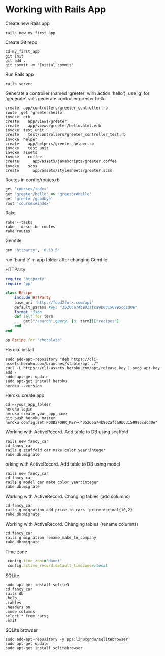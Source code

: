 # Working with Rails App

Create new Rails app
```
rails new my_first_app
```

Create Git repo
```
cd my_first_app
git init
git add .
git commit -m "Initial commit"
```

Run Rails app
```
rails server
```


Generate a controller (named 'greeter' wirh action 'hello'), use 'g' for 'generate'
rails generate controller greeter hello  

```
create  app/controllers/greeter_controller.rb
route  get 'greeter/hello'
invoke  erb
create    app/views/greeter
create    app/views/greeter/hello.html.erb
invoke  test_unit
create    test/controllers/greeter_controller_test.rb
invoke  helper
create    app/helpers/greeter_helper.rb
invoke    test_unit
invoke  assets
invoke    coffee
create      app/assets/javascripts/greeter.coffee
invoke    scss
create      app/assets/stylesheets/greeter.scss
```

Routes in config/routes.rb
```ruby
get 'courses/index'
get 'greeter/hello' => "greeter#hello"
get 'greeter/goodbye'
root 'courses#index'
```

Rake
```
rake --tasks
rake --describe routes
rake routes
```

Gemfile
```ruby
gem 'httparty', '0.13.5'
```
run 'bundle' in app folder after changing Gemfile

HTTParty 
```ruby
require 'httparty'
require 'pp'

class Recipe
	include HTTParty
	base_uri 'http://food2fork.com/api'
	default_params key: "35266a74b902afca9b63150995cdcd0e"
	format :json
	def self.for term
		get("/search",query: {q: term})["recipes"]
	end
end

pp Recipe.for "chocolate"
```

Heroku install
```
sudo add-apt-repository "deb https://cli-assets.heroku.com/branches/stable/apt ./"
curl -L https://cli-assets.heroku.com/apt/release.key | sudo apt-key add -
sudo apt-get update
sudo apt-get install heroku
heroku --version
```

Heroku create app
```
cd ~/your_app_folder
heroku login
heroku create your_app_name
git push heroku master
heroku config:set FOOD2FORK_KEY=<"35266a74b902afca9b63150995cdcd0e"
```

Working with ActiveRecord. Add table to DB using scaffold
```
rails new fancy_car
cd fancy_car
rails g scaffold car make color year:integer
rake db:migrate
```

orking with ActiveRecord. Add table to DB using model
```
rails new fancy_car
cd fancy_car
rails g model car make color year:integer
rake db:migrate
```

Working with ActiveRecord. Changing tables (add columns)
```
cd fancy_car
rails g migration add_price_to_cars 'price:decimal{10,2}'
rake db:migrate
```

Working with ActiveRecord. Changing tables (rename columns)
```
cd fancy_car
rails g migration rename_make_to_company
rake db:migrate
```

Time zone
```ruby
 config.time_zone='Hanoi'
 config.active_record.default_timezone=:local
```

SQLite
```
sudo apt-get install sqlite3
cd fancy_car
rails db
.help
.tables
.headers on
.mode columns
select * from cars;
.exit
```

SQLite browser
```
sudo add-apt-repository -y ppa:linuxgndu/sqlitebrowser
sudo apt-get update
sudo apt-get install sqlitebrowser
```
